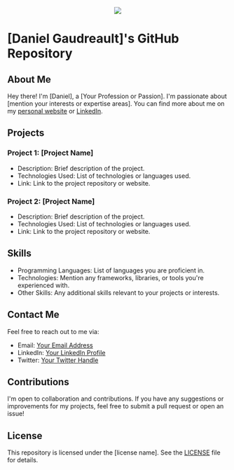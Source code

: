 <p align="center"><img src="https://raw.githubusercontent.com/images/main logo 2.png" /></p>

# [Daniel Gaudreault]'s GitHub Repository

## About Me
Hey there! I'm [Daniel], a [Your Profession or Passion]. I'm passionate about [mention your interests or expertise areas]. You can find more about me on my [personal website](https://www.example.com) or [LinkedIn](https://www.linkedin.com/in/yourprofile).

## Projects

### Project 1: [Project Name]
- Description: Brief description of the project.
- Technologies Used: List of technologies or languages used.
- Link: Link to the project repository or website.

### Project 2: [Project Name]
- Description: Brief description of the project.
- Technologies Used: List of technologies or languages used.
- Link: Link to the project repository or website.

## Skills
- Programming Languages: List of languages you are proficient in.
- Technologies: Mention any frameworks, libraries, or tools you're experienced with.
- Other Skills: Any additional skills relevant to your projects or interests.

## Contact Me
Feel free to reach out to me via:
- Email: [Your Email Address](mailto:youremail@example.com)
- LinkedIn: [Your LinkedIn Profile](https://www.linkedin.com/in/yourprofile)
- Twitter: [Your Twitter Handle](https://twitter.com/yourhandle)

## Contributions
I'm open to collaboration and contributions. If you have any suggestions or improvements for my projects, feel free to submit a pull request or open an issue!

## License
This repository is licensed under the [license name]. See the [LICENSE](LICENSE) file for details.
